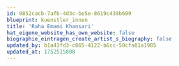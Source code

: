 ```yaml
---
id: 0852cacb-7afb-4d3c-be5e-8619c439b699
blueprint: kuenstler_innen
title: 'Raha Emami Khansari'
hat_eigene_website_has_own_website: false
biographie_eintragen_create_artist_s_biography: false
updated_by: b1a43fd3-c865-4122-b6cc-50cfa81a1985
updated_at: 1752515808
---
```


